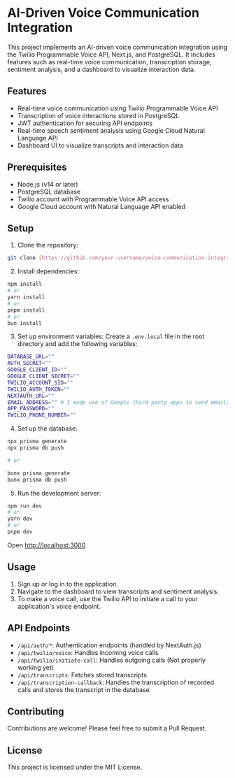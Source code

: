 # AI-Driven Voice Communication Integration

This project implements an AI-driven voice communication integration using the Twilio Programmable Voice API, Next.js, and PostgreSQL. It includes features such as real-time voice communication, transcription storage, sentiment analysis, and a dashboard to visualize interaction data.

## Features

- Real-time voice communication using Twilio Programmable Voice API
- Transcription of voice interactions stored in PostgreSQL
- JWT authentication for securing API endpoints
- Real-time speech sentiment analysis using Google Cloud Natural Language API
- Dashboard UI to visualize transcripts and interaction data

## Prerequisites

- Node.js (v14 or later)
- PostgreSQL database
- Twilio account with Programmable Voice API access
- Google Cloud account with Natural Language API enabled

## Setup

1. Clone the repository:

```bash
git clone [https://github.com/your-username/voice-communication-integration.git](https://github.com/your-username/voice-communication-integration.git)
```

2. Install dependencies:

```bash
npm install
# or
yarn install
# or
pnpm install
# or
bun install
```

3. Set up environment variables:
Create a `.env.local` file in the root directory and add the following variables:

```bash
DATABASE_URL=""
AUTH_SECRET=""
GOOGLE_CLIENT_ID=""
GOOGLE_CLIENT_SECRET=""
TWILIO_ACCOUNT_SID=""
TWILIO_AUTH_TOKEN=""
NEXTAUTH_URL=""
EMAIL_ADDRESS="" # I made use of Google third party apps to send emails using nodemailer
APP_PASSWORD=""
TWILIO_PHONE_NUMBER=""
```

4. Set up the database:

```bash
npx prisma generate
npx prisma db push

# or

bunx prisma generate
bunx prisma db push
```

5. Run the development server:

```bash
npm run dev
# or
yarn dev
# or
pnpm dev
```

Open [http://localhost:3000](http://localhost:3000)

## Usage

1. Sign up or log in to the application.
2. Navigate to the dashboard to view transcripts and sentiment analysis.
3. To make a voice call, use the Twilio API to initiate a call to your application's voice endpoint.

## API Endpoints

- `/api/auth/*`: Authentication endpoints (handled by NextAuth.js)
- `/api/twilio/voice`: Handles incoming voice calls
- `/api/twilio/initiate-call`: Handles outgoing calls (Not properly working yet)
- `/api/transcripts`: Fetches stored transcripts
- `/api/transcription-callback`: Handles the transcription of recorded calls and stores the transcript in the database

## Contributing

Contributions are welcome! Please feel free to submit a Pull Request.

## License

This project is licensed under the MIT License.